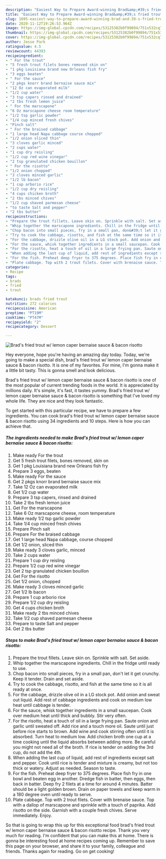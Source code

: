 ```yaml
---
description: "Easiest Way to Prepare Award-winning Brad&amp;#39;s fried trout w/ lemon caper bernaise sauce &amp;amp; bacon risotto"
title: "Easiest Way to Prepare Award-winning Brad&amp;#39;s fried trout w/ lemon caper bernaise sauce &amp;amp; bacon risotto"
slug: 1695-easiest-way-to-prepare-award-winning-brad-and-39-s-fried-trout-w-lemon-caper-bernaise-sauce-and-amp-bacon-risotto
date: 2020-11-12T19:26:53.964Z
image: https://img-global.cpcdn.com/recipes/53125382b0f99894/751x532cq70/brads-fried-trout-w-lemon-caper-bernaise-sauce-bacon-risotto-recipe-main-photo.jpg
thumbnail: https://img-global.cpcdn.com/recipes/53125382b0f99894/751x532cq70/brads-fried-trout-w-lemon-caper-bernaise-sauce-bacon-risotto-recipe-main-photo.jpg
cover: https://img-global.cpcdn.com/recipes/53125382b0f99894/751x532cq70/brads-fried-trout-w-lemon-caper-bernaise-sauce-bacon-risotto-recipe-main-photo.jpg
author: Jesse Park
ratingvalue: 4.5
reviewcount: 44393
recipeingredient:
- " For the trout"
- "5 fresh trout filets bones removed skin on"
- "1 pkg Louisiana brand new Orleans fish fry"
- "3 eggs beaten"
- " For the sauce"
- "2 pkgs knorr brand bernaise sauce mix"
- "12 Oz can evaporated milk"
- "1/2 cup water"
- "3 tsp capers rinsed and drained"
- "2 tbs fresh lemon juice"
- " For the marscapone"
- "6 Oz marscapone cheese room temperature"
- "1/2 tsp garlic powder"
- "1/4 cup minced fresh chives"
- "Pinch salt"
- " For the braised cabbage"
- "1 large head Napa cabbage course chopped"
- "1/2 onion sliced thin"
- "3 cloves garlic minced"
- "2 cups water"
- "1 cup dry reisling"
- "1/2 cup red wine vinegar"
- "2 tsp granulated chicken bouillon"
- " For the risotto"
- "1/2 onion chopped"
- "3 cloves minced garlic"
- "1/2 lb bacon"
- "1 cup arborio rice"
- "1/2 cup dry reisling"
- "4 cups chicken broth"
- "2 tbs minced chives"
- "1/2 cup shaved parmesan cheese"
- "to taste Salt and pepper"
- "2 tbs butter"
recipeinstructions:
- "Prepare the trout fillets. Leave skin on. Sprinkle with salt. Set aside."
- "Whip together the marscapone ingredients. Chill in the fridge until ready to use."
- "Chop bacon into small pieces, fry in a small pan, don&#39;t let it get crunchy. Keep it tender. Drain and set aside."
- "Try to cook the cabbage, risotto, and fish at the same time so it is all ready at once."
- "For the cabbage, drizzle olive oil in a LG stock pot. Add onion and sweat out liquid. Add rest of cabbage ingredients and cook on medium low heat until cabbage is tender."
- "For the sauce, whisk together ingredients in a small saucepan. Cook over medium heat until thick and bubbly. Stir very often."
- "For the risotto, heat a touch of oil in a large frying pan. Saute onion and garlic until sweated off. Add rice and a touch more oil. Saute until just before rice starts to brown. Add wine and cook stirring often until it is absorbed. Turn heat to medium low. Add chicken broth one cup at a time cooking until the liquid absorbs between adding more. Be careful you might not need all of the broth. If rice is tender on adding the 3rd cup, do not add the 4th."
- "When adding the last cup of liquid, add rest of ingredients except salt and pepper. Cook until rice is tender and mixture is creamy, but not too thick or watery. Adjust as needed. Season to taste."
- "For the fish. Preheat deep fryer to 375 degrees. Place fish fry in one bowl and beaten egg in another. Dredge fish in batter, then eggs, then back in batter. Deep fry 2 filets at a time for around 4 minutes. Batter should be a light golden brown. Drain on paper towels and keep warm in a 180 degree oven until ready to serve."
- "Plate cabbage. Top with 2 trout filets. Cover with brenaise sauce. Top with a dallop of marscapone and sprinkle with a touch of paprika. Add risotto on the side. Garnish with a couple fresh chives. Serve immediately. Enjoy."
categories:
- Recipe
tags:
- brads
- fried
- trout

katakunci: brads fried trout 
nutrition: 272 calories
recipecuisine: American
preptime: "PT19M"
cooktime: "PT47M"
recipeyield: "2"
recipecategory: Dessert

---
```



![Brad&#39;s fried trout w/ lemon caper bernaise sauce &amp; bacon risotto](https://img-global.cpcdn.com/recipes/53125382b0f99894/751x532cq70/brads-fried-trout-w-lemon-caper-bernaise-sauce-bacon-risotto-recipe-main-photo.jpg)

Hey everyone, hope you're having an amazing day today. Today, we're going to make a special dish, brad&#39;s fried trout w/ lemon caper bernaise sauce &amp; bacon risotto. It is one of my favorites. For mine, I'm gonna make it a little bit tasty. This is gonna smell and look delicious.

Brad&#39;s fried trout w/ lemon caper bernaise sauce &amp; bacon risotto is one of the most popular of current trending foods in the world. It is appreciated by millions daily. It's simple, it's fast, it tastes yummy. Brad&#39;s fried trout w/ lemon caper bernaise sauce &amp; bacon risotto is something that I've loved my whole life. They are nice and they look fantastic.




To get started with this particular recipe, we have to prepare a few ingredients. You can cook brad&#39;s fried trout w/ lemon caper bernaise sauce &amp; bacon risotto using 34 ingredients and 10 steps. Here is how you can achieve that.

<!--inarticleads1-->

##### The ingredients needed to make Brad&#39;s fried trout w/ lemon caper bernaise sauce &amp; bacon risotto:

1. Make ready  For the trout
1. Get 5 fresh trout filets, bones removed, skin on
1. Get 1 pkg Louisiana brand new Orleans fish fry
1. Prepare 3 eggs, beaten
1. Make ready  For the sauce
1. Get 2 pkgs knorr brand bernaise sauce mix
1. Take 12 Oz can evaporated milk
1. Get 1/2 cup water
1. Prepare 3 tsp capers, rinsed and drained
1. Take 2 tbs fresh lemon juice
1. Get  For the marscapone
1. Take 6 Oz marscapone cheese, room temperature
1. Make ready 1/2 tsp garlic powder
1. Take 1/4 cup minced fresh chives
1. Prepare Pinch salt
1. Prepare  For the braised cabbage
1. Get 1 large head Napa cabbage, course chopped
1. Get 1/2 onion, sliced thin
1. Make ready 3 cloves garlic, minced
1. Take 2 cups water
1. Prepare 1 cup dry reisling
1. Prepare 1/2 cup red wine vinegar
1. Get 2 tsp granulated chicken bouillon
1. Get  For the risotto
1. Get 1/2 onion, chopped
1. Make ready 3 cloves minced garlic
1. Get 1/2 lb bacon
1. Prepare 1 cup arborio rice
1. Prepare 1/2 cup dry reisling
1. Get 4 cups chicken broth
1. Make ready 2 tbs minced chives
1. Take 1/2 cup shaved parmesan cheese
1. Prepare to taste Salt and pepper
1. Get 2 tbs butter




<!--inarticleads2-->

##### Steps to make Brad&#39;s fried trout w/ lemon caper bernaise sauce &amp; bacon risotto:

1. Prepare the trout fillets. Leave skin on. Sprinkle with salt. Set aside.
1. Whip together the marscapone ingredients. Chill in the fridge until ready to use.
1. Chop bacon into small pieces, fry in a small pan, don&#39;t let it get crunchy. Keep it tender. Drain and set aside.
1. Try to cook the cabbage, risotto, and fish at the same time so it is all ready at once.
1. For the cabbage, drizzle olive oil in a LG stock pot. Add onion and sweat out liquid. Add rest of cabbage ingredients and cook on medium low heat until cabbage is tender.
1. For the sauce, whisk together ingredients in a small saucepan. Cook over medium heat until thick and bubbly. Stir very often.
1. For the risotto, heat a touch of oil in a large frying pan. Saute onion and garlic until sweated off. Add rice and a touch more oil. Saute until just before rice starts to brown. Add wine and cook stirring often until it is absorbed. Turn heat to medium low. Add chicken broth one cup at a time cooking until the liquid absorbs between adding more. Be careful you might not need all of the broth. If rice is tender on adding the 3rd cup, do not add the 4th.
1. When adding the last cup of liquid, add rest of ingredients except salt and pepper. Cook until rice is tender and mixture is creamy, but not too thick or watery. Adjust as needed. Season to taste.
1. For the fish. Preheat deep fryer to 375 degrees. Place fish fry in one bowl and beaten egg in another. Dredge fish in batter, then eggs, then back in batter. Deep fry 2 filets at a time for around 4 minutes. Batter should be a light golden brown. Drain on paper towels and keep warm in a 180 degree oven until ready to serve.
1. Plate cabbage. Top with 2 trout filets. Cover with brenaise sauce. Top with a dallop of marscapone and sprinkle with a touch of paprika. Add risotto on the side. Garnish with a couple fresh chives. Serve immediately. Enjoy.




So that is going to wrap this up for this exceptional food brad&#39;s fried trout w/ lemon caper bernaise sauce &amp; bacon risotto recipe. Thank you very much for reading. I'm confident that you can make this at home. There is gonna be interesting food at home recipes coming up. Remember to save this page on your browser, and share it to your family, colleague and friends. Thanks again for reading. Go on get cooking!
